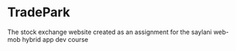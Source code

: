 # TradePark
The stock exchange website created as an assignment for the saylani web-mob hybrid app dev course
